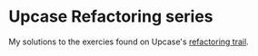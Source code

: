 # Upcase Refactoring series
My solutions to the exercies found on Upcase's [refactoring trail](https://thoughtbot.com/upcase/refactoring).
